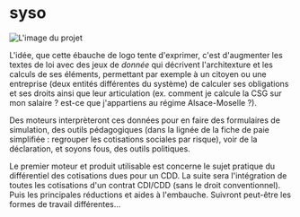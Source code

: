 # syso

![L'image du projet](https://github.com/laem/syso/blob/master/source/images/logo.png)

L'idée, que cette ébauche de logo tente d'exprimer, c'est d'augmenter les textes de loi avec des jeux de *donnée* qui décrivent l'architexture et les calculs de ses éléments, permettant par exemple à un citoyen ou une entreprise (deux entités différentes du système) de calculer ses obligations et ses droits ainsi que leur articulation (ex. comment je calcule la CSG sur mon salaire ? est-ce que j'appartiens au régime Alsace-Moselle ?).

Des moteurs interprèteront ces données pour en faire des formulaires de simulation, des outils pédagogiques (dans la lignée de la fiche de paie simplifiée : regrouper les cotisations sociales par risque), voir de la déclaration, et soyons fous, des outils politiques. 

Le premier moteur et produit utilisable est concerne le sujet pratique du différentiel des cotisations dues pour un CDD.
La suite sera l'intégration de toutes les cotisations d'un contrat CDI/CDD (sans le droit conventionnel). 
Puis les principales réductions et aides à l'embauche.
Suivront peut-être les formes de travail différentes... 
